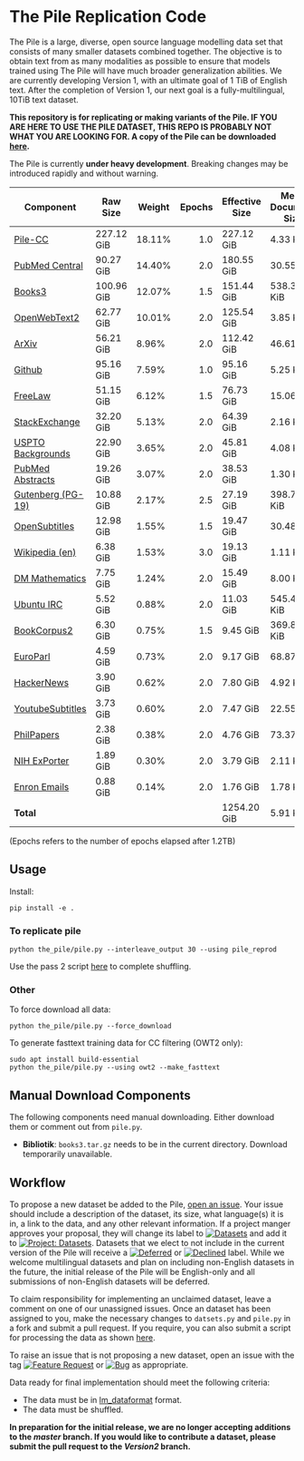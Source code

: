 # The Pile Replication Code

The Pile is a large, diverse, open source language modelling data set that consists of many smaller datasets combined together. The objective is to obtain text from as many modalities as possible to ensure that models trained using The Pile will have much broader generalization abilities. We are currently developing Version 1, with an ultimate goal of 1 TiB of English text. After the completion of Version 1, our next goal is a fully-multilingual, 10TiB text dataset.

**This repository is for replicating or making variants of the Pile. IF YOU ARE HERE TO USE THE PILE DATASET, THIS REPO IS PROBABLY NOT WHAT YOU ARE LOOKING FOR. A copy of the Pile can be downloaded [here](https://the-eye.eu/public/AI/pile/).**

The Pile is currently **under heavy development**. Breaking changes may be introduced rapidly and without warning. 


|    Component    | Raw Size |Weight|Epochs|Effective Size|Mean Document Size|
|-----------------|----------|------|-----:|--------------|------------------|
|[Pile-CC](https://github.com/leogao2/commoncrawl_downloader)      |227.12 GiB|18.11%|   1.0|227.12 GiB    |4.33 KiB          |
|[PubMed Central](https://github.com/EleutherAI/pile-pubmedcentral)   |90.27 GiB |14.40%|   2.0|180.55 GiB    |30.55 KiB         |
|[Books3](https://twitter.com/theshawwn/status/1320282149329784833)        |100.96 GiB|12.07%|   1.5|151.44 GiB    |538.36 KiB        |
|[OpenWebText2](https://github.com/EleutherAI/openwebtext2)     |62.77 GiB |10.01%|   2.0|125.54 GiB    |3.85 KiB          |
|[ArXiv](https://gist.github.com/leogao2/e09b64eae3b987925ccf3b86401624c6)            |56.21 GiB |8.96% |   2.0|112.42 GiB    |46.61 KiB         |
|[Github](https://github.com/EleutherAI/github-downloader)           |95.16 GiB |7.59% |   1.0|95.16 GiB     |5.25 KiB          |
|[FreeLaw](https://github.com/thoppe/The-Pile-FreeLaw)          |51.15 GiB |6.12% |   1.5|76.73 GiB     |15.06 KiB         |
|[StackExchange](https://github.com/EleutherAI/stackexchange-dataset)    |32.20 GiB |5.13% |   2.0|64.39 GiB     |2.16 KiB          |
|[USPTO Backgrounds](https://github.com/EleutherAI/pile-uspto)            |22.90 GiB |3.65% |   2.0|45.81 GiB     |4.08 KiB          |
|[PubMed Abstracts](https://github.com/thoppe/The-Pile-PubMed) |19.26 GiB |3.07% |   2.0|38.53 GiB     |1.30 KiB          |
|[Gutenberg (PG-19)](https://github.com/deepmind/pg19)|10.88 GiB |2.17% |   2.5|27.19 GiB     |398.73 KiB        |
|[OpenSubtitles](https://github.com/sdtblck/Opensubtitles_dataset)    |12.98 GiB |1.55% |   1.5|19.47 GiB     |30.48 KiB         |
|[Wikipedia (en)](https://github.com/noanabeshima/wikipedia-downloader)   |6.38 GiB  |1.53% |   3.0|19.13 GiB     |1.11 KiB          |
|[DM Mathematics](https://github.com/deepmind/mathematics_dataset)   |7.75 GiB  |1.24% |   2.0|15.49 GiB     |8.00 KiB          |
|[Ubuntu IRC](https://github.com/EleutherAI/pile-ubuntu-irc)       |5.52 GiB  |0.88% |   2.0|11.03 GiB     |545.48 KiB        |
|[BookCorpus2](https://github.com/shawwn/scrap/blob/master/epub2txt-all)       |6.30 GiB  |0.75% |   1.5|9.45 GiB      |369.87 KiB        |
|[EuroParl](https://github.com/thoppe/The-Pile-EuroParl)         |4.59 GiB  |0.73% |   2.0|9.17 GiB      |68.87 KiB         |
|[HackerNews](https://github.com/EleutherAI/hn-scraper)       |3.90 GiB  |0.62% |   2.0|7.80 GiB      |4.92 KiB          |
|[YoutubeSubtitles](https://github.com/sdtblck/youtube_subtitle_dataset) |3.73 GiB  |0.60% |   2.0|7.47 GiB      |22.55 KiB         |
|[PhilPapers](https://github.com/thoppe/The-Pile-PhilPapers)       |2.38 GiB  |0.38% |   2.0|4.76 GiB      |73.37 KiB         |
|[NIH ExPorter](https://github.com/thoppe/The-Pile-NIH-ExPORTER)     |1.89 GiB  |0.30% |   2.0|3.79 GiB      |2.11 KiB          |
|[Enron Emails](https://github.com/EleutherAI/pile-enron-emails)     |0.88 GiB  |0.14% |   2.0|1.76 GiB      |1.78 KiB          |
|**Total**        |          |      |      |1254.20 GiB   |5.91 KiB          |


(Epochs refers to the number of epochs elapsed after 1.2TB)


## Usage


Install:

```
pip install -e .
```

### To replicate pile

```
python the_pile/pile.py --interleave_output 30 --using pile_reprod
```

Use the pass 2 script [here](https://github.com/EleutherAI/The-Pile/tree/master/processing_scripts) to complete shuffling.


### Other

To force download all data:
```
python the_pile/pile.py --force_download
```

To generate fasttext training data for CC filtering (OWT2 only):
```
sudo apt install build-essential
python the_pile/pile.py --using owt2 --make_fasttext 
```

## Manual Download Components

The following components need manual downloading. Either download them or comment out from `pile.py`. 

 - **Bibliotik**: `books3.tar.gz` needs to be in the current directory. Download temporarily unavailable.

## Workflow

To propose a new dataset be added to the Pile, [open an issue](https://github.com/EleutherAI/The-Pile/issues/new). Your issue should include a description of the dataset, its size, what language(s) it is in, a link to the data, and any other relevant information. If a project manger approves your proposal, they will change its label to [![Datasets](https://img.shields.io/github/labels/EleutherAI/The-Pile/Dataset)](https://github.com/EleutherAI/The-Pile/labels/Dataset) and add it to [![Project: Datasets](https://img.shields.io/badge/Project-Datasets-lightgrey)](https://github.com/EleutherAI/The-Pile/projects/2). Datasets that we elect to not include in the current version of the Pile will receive a [![Deferred](https://img.shields.io/github/labels/EleutherAI/The-Pile/Deferred%20to%20v2)](https://github.com/EleutherAI/The-Pile/labels/Deferred%20to%20v2) or [![Declined](https://img.shields.io/github/labels/EleutherAI/The-Pile/Declined)](https://github.com/EleutherAI/The-Pile/labels/Declined) label. While we welcome multilingual  datasets and plan on including non-English datasets in the future, the initial release of the Pile will be English-only and all submissions of non-English datasets will be deferred.

To claim responsibility for implementing an unclaimed dataset, leave a comment on one of our unassigned issues. Once an dataset has been assigned to you, make the necessary changes to `datsets.py` and `pile.py` in a fork and submit a pull request. If you require, you can also submit a script for processing the data as shown [here](https://github.com/EleutherAI/pile_enron_emails).

To raise an issue that is not proposing a new dataset, open an issue with the tag [![Feature Request](https://img.shields.io/github/labels/EleutherAI/The-Pile/Feature%20Request)](https://github.com/EleutherAI/The-Pile/labels/Feature%20Request) or [![Bug](https://img.shields.io/github/labels/EleutherAI/The-Pile/Bug)](https://github.com/EleutherAI/The-Pile/labels/Bug) as appropriate.

Data ready for final implementation should meet the following criteria:

- The data must be in [lm_dataformat](https://github.com/leogao2/lm_dataformat/) format.
- The data must be shuffled.

**In preparation for the initial release, we are no longer accepting additions to the *master* branch. If you would like to contribute a dataset, please submit the pull request to the *Version2* branch.**
